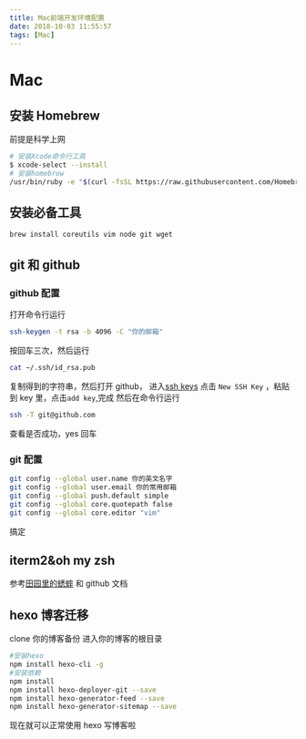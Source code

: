 ```yaml
---
title: Mac前端开发环境配置
date: 2018-10-03 11:55:57
tags: [Mac]
---
```


# Mac

## 安装 Homebrew

前提是科学上网

```bash
# 安装Xcode命令行工具
$ xcode-select --install
# 安装homebrow
/usr/bin/ruby -e "$(curl -fsSL https://raw.githubusercontent.com/Homebrew/install/master/install)"
```

## 安装必备工具

```bash
brew install coreutils vim node git wget
```

<!--more-->

## git 和 github

### github 配置

打开命令行运行

```bash
ssh-keygen -t rsa -b 4096 -C "你的邮箱"
```

按回车三次，然后运行

```bash
cat ~/.ssh/id_rsa.pub
```

复制得到的字符串，然后打开 github，
进入[ssh keys](https://github.com/settings/keys)
点击 `New SSH Key` ，粘贴到 key 里，点击`add key`,完成
然后在命令行运行

```bash
ssh -T git@github.com
```

查看是否成功，yes 回车

### git 配置

```bash
git config --global user.name 你的英文名字
git config --global user.email 你的常用邮箱
git config --global push.default simple
git config --global core.quotepath false
git config --global core.editor "vim"
```

搞定

## iterm2&oh my zsh

参考[田园里的蟋蟀](https://www.cnblogs.com/xishuai/p/mac-iterm2.html)
和 github 文档

## hexo 博客迁移

clone 你的博客备份
进入你的博客的根目录

```bash
#安装hexo
npm install hexo-cli -g
#安装依赖
npm install
npm install hexo-deployer-git --save
npm install hexo-generator-feed --save
npm install hexo-generator-sitemap --save
```

现在就可以正常使用 hexo 写博客啦
